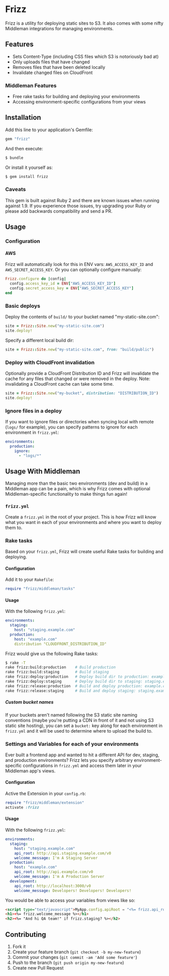 # Frizz

Frizz is a utility for deploying static sites to S3. It also comes with
some nifty Middleman integrations for managing environments.

## Features

* Sets Content-Type (including CSS files which S3 is notoriously bad at)
* Only uploads files that have changed
* Removes files that have been deleted locally
* Invalidate changed files on CloudFront

### Middleman Features

* Free rake tasks for building and deploying your environments
* Accessing environment-specific configurations from your views

## Installation

Add this line to your application's Gemfile:

```ruby
gem "frizz"
```

And then execute:

```bash
$ bundle
```

Or install it yourself as:

```bash
$ gem install frizz
```

### Caveats

This gem is built against Ruby 2 and there are known issues when running
against 1.9. If you experience those issues, try upgrading your Ruby or please
add backwards compatibility and send a PR.

## Usage

### Configuration

#### AWS

Frizz will automatically look for this in ENV vars: `AWS_ACCESS_KEY_ID`
and `AWS_SECRET_ACCESS_KEY`. Or you can optionally configure manually:

```ruby
Frizz.configure do |config|
  config.access_key_id = ENV["AWS_ACCESS_KEY_ID"]
  config.secret_access_key = ENV["AWS_SECRET_ACCESS_KEY"]
end
```

### Basic deploys

Deploy the contents of `build/` to your bucket named "my-static-site.com":

```ruby
site = Frizz::Site.new("my-static-site.com")
site.deploy!
```

Specify a different local build dir:

```ruby
site = Frizz::Site.new("my-static-site.com", from: "build/public")
```

### Deploy with CloudFront invalidation

Optionally provide a CloudFront Distribution ID and Frizz will invalidate
the cache for any files that changed or were removed in the deploy. Note:
invalidating a CloudFront cache can take some time.

```ruby
site = Frizz::Site.new("my-bucket", distribution: "DISTRIBUTION_ID")
site.deploy!
```

### Ignore files in a deploy

If you want to ignore files or directories when syncing local with remote
(`logs/` for example), you can specify patterns to ignore for each environment
in `frizz.yml`:

```yaml
environments:
  production:
    ignore:
      - "logs/*"
```

## Usage With Middleman

Managing more than the basic two environments (dev and build) in a Middleman app
can be a pain, which is why Frizz comes with optional Middleman-specific
functionality to make things fun again!

### `frizz.yml`

Create a `frizz.yml` in the root of your project. This is how Frizz will know
what you want in each of your environments and where you want to deploy them
to.

### Rake tasks

Based on your `frizz.yml`, Frizz will create useful Rake tasks for building
and deploying.

#### Configuration

Add it to your `Rakefile`:

```ruby
require "frizz/middleman/tasks"
```

#### Usage

With the following `frizz.yml`:

```yaml
environments:
  staging:
    host: "staging.example.com"
  production:
    host: "example.com"
    distribution "CLOUDFRONT_DISTRIBUTION_ID"
```

Frizz would give us the following Rake tasks:

```bash
$ rake -T
rake frizz:build:production    # Build production
rake frizz:build:staging       # Build staging
rake frizz:deploy:production   # Deploy build dir to production: example.com
rake frizz:deploy:staging      # Deploy build dir to staging: staging.example.com
rake frizz:release:production  # Build and deploy production: example.com
rake frizz:release:staging     # Build and deploy staging: staging.example.com
```

##### Custom bucket names

If your buckets aren't named following the S3 static site naming conventions
(maybe you're putting a CDN in front of it and not using S3 static site
hosting), you can set a `bucket:` key along for each environment in `frizz.yml`
and it will be used to determine where to upload the build to.

### Settings and Variables for each of your environments

Ever built a frontend app and wanted to hit a different API for dev, staging,
and production environments? Frizz lets you specify arbitrary environment-specific
configurations in `frizz.yml` and access them later in your Middleman app's views.

#### Configuration

Active the Extension in your `config.rb`:

```ruby
require "frizz/middleman/extension"
activate :frizz
```

#### Usage

With the following `frizz.yml`:

```yaml
environments:
  staging:
    host: "staging.example.com"
    api_root: http://api.staging.example.com/v0
    welcome_message: I'm A Staging Server
  production:
    host: "example.com"
    api_root: http://api.example.com/v0
    welcome_message: I'm A Production Server
  development:
    api_root: http://localhost:3000/v0
    welcome_message: Developers! Developers! Developers!
```

You would be able to access your variables from views like so:

```html
<script type="text/javascript">MyApp.config.apiRoot = "<%= frizz.api_root %>";</script>
<h1><%= frizz.welcome_message %></h1>
<h2><%= "And hi QA team!" if frizz.staging? %></h2>
```

## Contributing

1. Fork it
2. Create your feature branch (`git checkout -b my-new-feature`)
3. Commit your changes (`git commit -am 'Add some feature'`)
4. Push to the branch (`git push origin my-new-feature`)
5. Create new Pull Request
